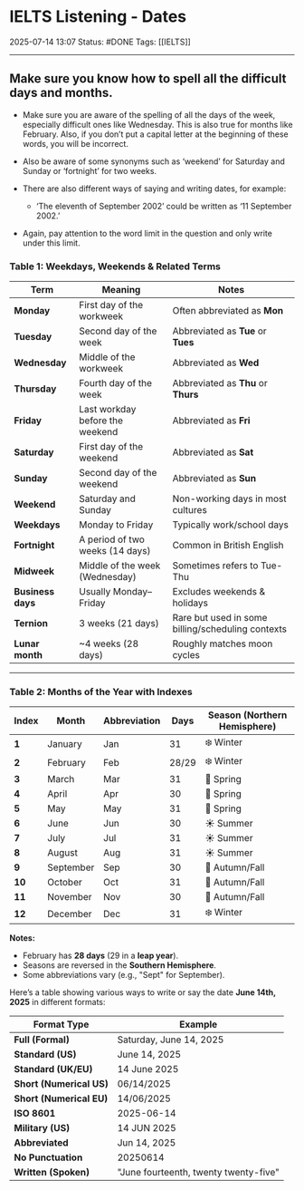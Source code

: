 # IELTS Listening - Dates

2025-07-14 13:07
Status: #DONE 
Tags: [[IELTS]]

---
## Make sure you know how to spell all the difficult days and months.

- Make sure you are aware of the spelling of all the days of the week, especially difficult ones like Wednesday. This is also true for months like February. Also, if you don’t put a capital letter at the beginning of these words, you will be incorrect.
  
- Also be aware of some synonyms such as ‘weekend’ for Saturday and Sunday or ‘fortnight’ for two weeks.
  
- There are also different ways of saying and writing dates, for example:
  - ‘The eleventh of September 2002’ could be written as ‘11 September 2002.’
  
- Again, pay attention to the word limit in the question and only write under this limit.  

### **Table 1: Weekdays, Weekends & Related Terms**  

| **Term**          | **Meaning**                     | **Notes**                                         |
| ----------------- | ------------------------------- | ------------------------------------------------- |
| **Monday**        | First day of the workweek       | Often abbreviated as **Mon**                      |
| **Tuesday**       | Second day of the week          | Abbreviated as **Tue** or **Tues**                |
| **Wednesday**     | Middle of the workweek          | Abbreviated as **Wed**                            |
| **Thursday**      | Fourth day of the week          | Abbreviated as **Thu** or **Thurs**               |
| **Friday**        | Last workday before the weekend | Abbreviated as **Fri**                            |
| **Saturday**      | First day of the weekend        | Abbreviated as **Sat**                            |
| **Sunday**        | Second day of the weekend       | Abbreviated as **Sun**                            |
| **Weekend**       | Saturday and Sunday             | Non-working days in most cultures                 |
| **Weekdays**      | Monday to Friday                | Typically work/school days                        |
| **Fortnight**     | A period of two weeks (14 days) | Common in British English                         |
| **Midweek**       | Middle of the week (Wednesday)  | Sometimes refers to Tue-Thu                       |
| **Business days** | Usually Monday–Friday           | Excludes weekends & holidays                      |
| **Ternion**       | 3 weeks (21 days)               | Rare but used in some billing/scheduling contexts |
| **Lunar month**   | ~4 weeks (28 days)              | Roughly matches moon cycles                       |

---

### **Table 2: Months of the Year with Indexes**  

| **Index** | **Month**    | **Abbreviation** | **Days** | **Season (Northern Hemisphere)** |
|----------|-------------|----------------|---------|--------------------------------|
| **1**    | January     | Jan            | 31      | ❄️ Winter                     |
| **2**    | February    | Feb            | 28/29   | ❄️ Winter                     |
| **3**    | March       | Mar            | 31      | 🌱 Spring                     |
| **4**    | April       | Apr            | 30      | 🌱 Spring                     |
| **5**    | May         | May            | 31      | 🌱 Spring                     |
| **6**    | June        | Jun            | 30      | ☀️ Summer                     |
| **7**    | July        | Jul            | 31      | ☀️ Summer                     |
| **8**    | August      | Aug            | 31      | ☀️ Summer                     |
| **9**    | September   | Sep            | 30      | 🍂 Autumn/Fall                |
| **10**   | October     | Oct            | 31      | 🍂 Autumn/Fall                |
| **11**   | November    | Nov            | 30      | 🍂 Autumn/Fall                |
| **12**   | December    | Dec            | 31      | ❄️ Winter                     |

**Notes:**  
- February has **28 days** (29 in a **leap year**).  
- Seasons are reversed in the **Southern Hemisphere**.  
- Some abbreviations vary (e.g., "Sept" for September).  

Here’s a table showing various ways to write or say the date **June 14th, 2025** in different formats:  

| **Format Type**         | **Example**               |
|-------------------------|---------------------------|
| **Full (Formal)**       | Saturday, June 14, 2025   |
| **Standard (US)**       | June 14, 2025             |
| **Standard (UK/EU)**    | 14 June 2025              |
| **Short (Numerical US)**| 06/14/2025                |
| **Short (Numerical EU)**| 14/06/2025                |
| **ISO 8601**            | 2025-06-14                |
| **Military (US)**       | 14 JUN 2025               |
| **Abbreviated**         | Jun 14, 2025              |
| **No Punctuation**      | 20250614                  |
| **Written (Spoken)**    | "June fourteenth, twenty twenty-five" |

